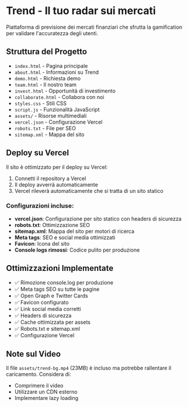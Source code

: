 # Trend - Il tuo radar sui mercati

Piattaforma di previsione dei mercati finanziari che sfrutta la gamification per validare l'accuratezza degli utenti.

## Struttura del Progetto

- `index.html` - Pagina principale
- `about.html` - Informazioni su Trend
- `demo.html` - Richiesta demo
- `team.html` - Il nostro team
- `invest.html` - Opportunità di investimento
- `collaborate.html` - Collabora con noi
- `styles.css` - Stili CSS
- `script.js` - Funzionalità JavaScript
- `assets/` - Risorse multimediali
- `vercel.json` - Configurazione Vercel
- `robots.txt` - File per SEO
- `sitemap.xml` - Mappa del sito

## Deploy su Vercel

Il sito è ottimizzato per il deploy su Vercel:

1. Connetti il repository a Vercel
2. Il deploy avverrà automaticamente
3. Vercel rileverà automaticamente che si tratta di un sito statico

### Configurazioni incluse:

- **vercel.json**: Configurazione per sito statico con headers di sicurezza
- **robots.txt**: Ottimizzazione SEO
- **sitemap.xml**: Mappa del sito per motori di ricerca
- **Meta tags**: SEO e social media ottimizzati
- **Favicon**: Icona del sito
- **Console logs rimossi**: Codice pulito per produzione

## Ottimizzazioni Implementate

- ✅ Rimozione console.log per produzione
- ✅ Meta tags SEO su tutte le pagine
- ✅ Open Graph e Twitter Cards
- ✅ Favicon configurato
- ✅ Link social media corretti
- ✅ Headers di sicurezza
- ✅ Cache ottimizzata per assets
- ✅ Robots.txt e sitemap.xml
- ✅ Configurazione Vercel

## Note sul Video

Il file `assets/trend-bg.mp4` (23MB) è incluso ma potrebbe rallentare il caricamento. Considera di:
- Comprimere il video
- Utilizzare un CDN esterno
- Implementare lazy loading 